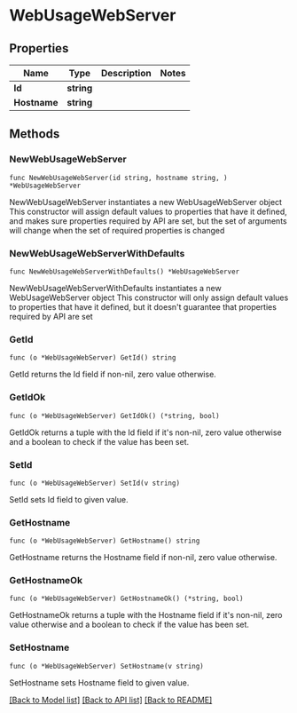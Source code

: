 # WebUsageWebServer

## Properties

Name | Type | Description | Notes
------------ | ------------- | ------------- | -------------
**Id** | **string** |  | 
**Hostname** | **string** |  | 

## Methods

### NewWebUsageWebServer

`func NewWebUsageWebServer(id string, hostname string, ) *WebUsageWebServer`

NewWebUsageWebServer instantiates a new WebUsageWebServer object
This constructor will assign default values to properties that have it defined,
and makes sure properties required by API are set, but the set of arguments
will change when the set of required properties is changed

### NewWebUsageWebServerWithDefaults

`func NewWebUsageWebServerWithDefaults() *WebUsageWebServer`

NewWebUsageWebServerWithDefaults instantiates a new WebUsageWebServer object
This constructor will only assign default values to properties that have it defined,
but it doesn't guarantee that properties required by API are set

### GetId

`func (o *WebUsageWebServer) GetId() string`

GetId returns the Id field if non-nil, zero value otherwise.

### GetIdOk

`func (o *WebUsageWebServer) GetIdOk() (*string, bool)`

GetIdOk returns a tuple with the Id field if it's non-nil, zero value otherwise
and a boolean to check if the value has been set.

### SetId

`func (o *WebUsageWebServer) SetId(v string)`

SetId sets Id field to given value.


### GetHostname

`func (o *WebUsageWebServer) GetHostname() string`

GetHostname returns the Hostname field if non-nil, zero value otherwise.

### GetHostnameOk

`func (o *WebUsageWebServer) GetHostnameOk() (*string, bool)`

GetHostnameOk returns a tuple with the Hostname field if it's non-nil, zero value otherwise
and a boolean to check if the value has been set.

### SetHostname

`func (o *WebUsageWebServer) SetHostname(v string)`

SetHostname sets Hostname field to given value.



[[Back to Model list]](../README.md#documentation-for-models) [[Back to API list]](../README.md#documentation-for-api-endpoints) [[Back to README]](../README.md)


